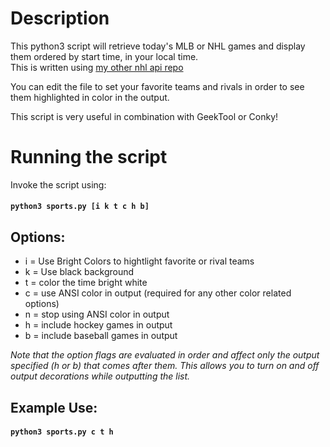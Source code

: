 # Description

This python3 script will retrieve today's MLB or NHL games and
display them ordered by start time, in your local time.  
This is written using [my other nhl api repo](https://github.com/ripred/nhlapi)

You can edit the file to set your favorite teams and rivals in
order to see them highlighted in color in the output.

This script is very useful in combination with GeekTool or Conky!

# Running the script

Invoke the script using:

#### `python3 sports.py [i k t c h b]`

## Options:
- i = Use Bright Colors to hightlight favorite or rival teams
- k = Use black background
- t = color the time bright white
- c = use ANSI color in output (required for any other color related options)
- n = stop using ANSI color in output
- h = include hockey games in output
- b = include baseball games in output

*Note that the option flags are evaluated in order and affect only the output
specified (h or b) that comes after them.  This allows you to turn on and off
output decorations while outputting the list.*

## Example Use:

#### `python3 sports.py c t h`

